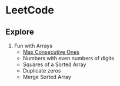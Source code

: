 # LeetCode


<h2>Explore </h2>

<ol>
	<li>Fun with Arrays
	<ul>
		<li><a href="Easy_485_max_consecutive_ones.py">Max Consecutive Ones</a></li>
		<li>Numbers with even numbers of digits</li>
		<li>Squares of a Sorted Array</li>
		<li>Duplicate zeros</li>
		<li>Merge Sorted Array</li>
	</ul>
	</li>
</ol>
